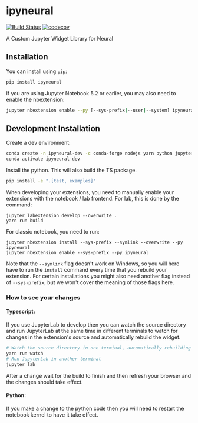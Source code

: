 
# ipyneural

[![Build Status](https://travis-ci.org//ipyneural.svg?branch=master)](https://travis-ci.org//ipyneural)
[![codecov](https://codecov.io/gh//ipyneural/branch/master/graph/badge.svg)](https://codecov.io/gh//ipyneural)


A Custom Jupyter Widget Library for Neural

## Installation

You can install using `pip`:

```bash
pip install ipyneural
```

If you are using Jupyter Notebook 5.2 or earlier, you may also need to enable
the nbextension:
```bash
jupyter nbextension enable --py [--sys-prefix|--user|--system] ipyneural
```

## Development Installation

Create a dev environment:
```bash
conda create -n ipyneural-dev -c conda-forge nodejs yarn python jupyterlab
conda activate ipyneural-dev
```

Install the python. This will also build the TS package.
```bash
pip install -e ".[test, examples]"
```

When developing your extensions, you need to manually enable your extensions with the
notebook / lab frontend. For lab, this is done by the command:

```
jupyter labextension develop --overwrite .
yarn run build
```

For classic notebook, you need to run:

```
jupyter nbextension install --sys-prefix --symlink --overwrite --py ipyneural
jupyter nbextension enable --sys-prefix --py ipyneural
```

Note that the `--symlink` flag doesn't work on Windows, so you will here have to run
the `install` command every time that you rebuild your extension. For certain installations
you might also need another flag instead of `--sys-prefix`, but we won't cover the meaning
of those flags here.

### How to see your changes
#### Typescript:
If you use JupyterLab to develop then you can watch the source directory and run JupyterLab at the same time in different
terminals to watch for changes in the extension's source and automatically rebuild the widget.

```bash
# Watch the source directory in one terminal, automatically rebuilding when needed
yarn run watch
# Run JupyterLab in another terminal
jupyter lab
```

After a change wait for the build to finish and then refresh your browser and the changes should take effect.

#### Python:
If you make a change to the python code then you will need to restart the notebook kernel to have it take effect.
